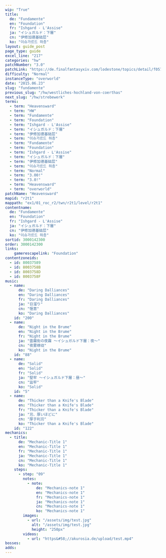 ```yaml
---
wip: "True"
title:
  de: "Fundamente"
  en: "Foundation"
  fr: "Ishgard - L'Assise"
  ja: "イシュガルド：下層"
  cn: "伊修加德基础层"
  ko: "이슈가르드 하층"
layout: guide_post
page_type: guide
excel_line: "217"
categories: "hw"
patchNumber: "3.0"
patchLink: "https://de.finalfantasyxiv.com/lodestone/topics/detail/f0575b82a639492e5a70e34d823d77bddcb7f686"
difficulty: "Normal"
instanceType: "overworld"
date: "2015.06.23"
slug: "fundamente"
previous_slug: "/hw/westliches-hochland-von-coerthas"
next_slug: "/hw/strebewerk"
terms:
  - term: "Heavensward"
  - term: "HW"
  - term: "Fundamente"
  - term: "Foundation"
  - term: "Ishgard - L'Assise"
  - term: "イシュガルド：下層"
  - term: "伊修加德基础层"
  - term: "이슈가르드 하층"
  - term: "Fundamente"
  - term: "Foundation"
  - term: "Ishgard - L'Assise"
  - term: "イシュガルド：下層"
  - term: "伊修加德基础层"
  - term: "이슈가르드 하층"
  - term: "Normal"
  - term: "3.00!"
  - term: "3.0!"
  - term: "Heavensward"
  - term: "overworld"
patchName: "Heavensward"
mapid: "r2t1"
mappath: "ex1/01_roc_r2/twn/r2t1/level/r2t1"
contentname:
  de: "Fundamente"
  en: "Foundation"
  fr: "Ishgard - L'Assise"
  ja: "イシュガルド：下層"
  cn: "伊修加德基础层"
  ko: "이슈가르드 하층"
sortid: 3000142300
order: 3000142300
links:
    gamerescapelink: "Foundation"
contentzoneids:
  - id: 80037589
  - id: 8003758B
  - id: 8003758D
  - id: 8003758F
music:
  - name:
      de: "Daring Dalliances"
      en: "Daring Dalliances"
      fr: "Daring Dalliances"
      ja: "日溜り"
      cn: "惬意"
      ko: "Daring Dalliances"
    id: "200"
  - name:
      de: "Night in the Brume"
      en: "Night in the Brume"
      fr: "Night in the Brume"
      ja: "雲霧街の夜霧 ～イシュガルド下層：夜～"
      cn: "夜雾缭绕"
      ko: "Night in the Brume"
    id: "88"
  - name:
      de: "Solid"
      en: "Solid"
      fr: "Solid"
      ja: "堅牢 ～イシュガルド下層：昼～"
      cn: "监牢"
      ko: "Solid"
    id: "5"
  - name:
      de: "Thicker than a Knife's Blade"
      en: "Thicker than a Knife's Blade"
      fr: "Thicker than a Knife's Blade"
      ja: "刃、厚いほどに"
      cn: "厚于利刃"
      ko: "Thicker than a Knife's Blade"
    id: "122"
mechanics:
  - title:
      de: "Mechanic-Title 1"
      en: "Mechanic-Title 1"
      fr: "Mechanic-Title 1"
      ja: "Mechanic-Title 1"
      cn: "Mechanic-Title 1"
      ko: "Mechanic-Title 1"
    steps:
      - step: "09"
        notes:
          - note:
              de: "Mechanics-note 1"
              en: "Mechanics-note 1"
              fr: "Mechanics-note 1"
              ja: "Mechanics-note 1"
              cn: "Mechanics-note 1"
              ko: "Mechanics-note 1"
        images:
          - url: "/assets/img/test.jpg"
            alt: "/assets/img/test.jpg"
            height: "250px"
        videos:
          - url: "https&#58;//akurosia.de/upload/test.mp4"
bosses:
adds:
---
```

